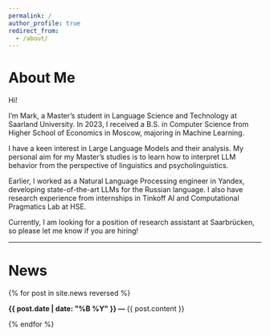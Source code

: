 ```yaml
---
permalink: /
author_profile: true
redirect_from: 
  - /about/
---
```


<div class="about-me">
  <h1>About Me</h1>
  <p>Hi!</p>
  <p>I’m Mark, a Master’s student in Language Science and Technology at Saarland University. In 2023, I received a B.S. in Computer Science from Higher School of Economics in Moscow, majoring in Machine Learning.</p>
  <p>I have a keen interest in Large Language Models and their analysis. My personal aim for my Master’s studies is to learn how to interpret LLM behavior from the perspective of linguistics and psycholinguistics.</p>
  <p>Earlier, I worked as a Natural Language Processing engineer in Yandex, developing state-of-the-art LLMs for the Russian language. I also have research experience from internships in Tinkoff AI and Computational Pragmatics Lab at HSE.</p>
  <p>Currently, I am looking for a position of research assistant at Saarbrücken, so please let me know if you are hiring!</p>
</div>

<hr>

<div class="news-section">
  <h1>News</h1>
  {% for post in site.news reversed %}
    <div class="news-item">
      <p><b>{{ post.date | date: "%B %Y" }} &mdash; </b> {{ post.content }}</p>
    </div>
  {% endfor %}
</div>